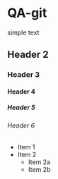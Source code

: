 
# QA-git

simple text

## Header 2
### Header 3
#### Header 4
##### Header 5
###### Header 6

* Item 1
* Item 2
  * Item 2a
  * Item 2b
